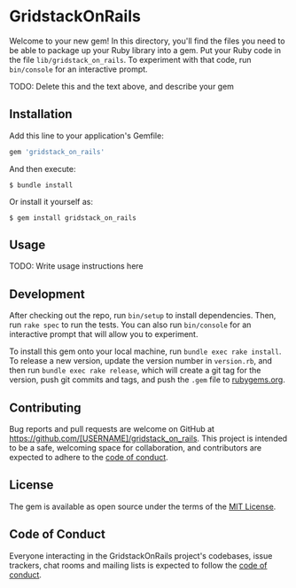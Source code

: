 # GridstackOnRails

Welcome to your new gem! In this directory, you'll find the files you need to be able to package up your Ruby library into a gem. Put your Ruby code in the file `lib/gridstack_on_rails`. To experiment with that code, run `bin/console` for an interactive prompt.

TODO: Delete this and the text above, and describe your gem

## Installation

Add this line to your application's Gemfile:

```ruby
gem 'gridstack_on_rails'
```

And then execute:

    $ bundle install

Or install it yourself as:

    $ gem install gridstack_on_rails

## Usage

TODO: Write usage instructions here

## Development

After checking out the repo, run `bin/setup` to install dependencies. Then, run `rake spec` to run the tests. You can also run `bin/console` for an interactive prompt that will allow you to experiment.

To install this gem onto your local machine, run `bundle exec rake install`. To release a new version, update the version number in `version.rb`, and then run `bundle exec rake release`, which will create a git tag for the version, push git commits and tags, and push the `.gem` file to [rubygems.org](https://rubygems.org).

## Contributing

Bug reports and pull requests are welcome on GitHub at https://github.com/[USERNAME]/gridstack_on_rails. This project is intended to be a safe, welcoming space for collaboration, and contributors are expected to adhere to the [code of conduct](https://github.com/[USERNAME]/gridstack_on_rails/blob/master/CODE_OF_CONDUCT.md).


## License

The gem is available as open source under the terms of the [MIT License](https://opensource.org/licenses/MIT).

## Code of Conduct

Everyone interacting in the GridstackOnRails project's codebases, issue trackers, chat rooms and mailing lists is expected to follow the [code of conduct](https://github.com/[USERNAME]/gridstack_on_rails/blob/master/CODE_OF_CONDUCT.md).
